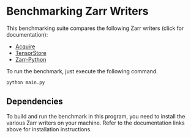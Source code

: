# Benchmarking Zarr Writers 

This benchmarking suite compares the following Zarr writers (click for documentation):
- [Acquire](https://acquire-project.github.io/acquire-docs/) 
- [TensorStore](https://google.github.io/tensorstore/)
- [Zarr-Python](https://zarr.readthedocs.io/en/stable/index.html)

To run the benchmark, just execute the following command.
```bash 
python main.py
```

## Dependencies

To build and run the benchmark in this program, you need to install the various Zarr writers on your machine. Refer to the documentation links above for installation instructions.
